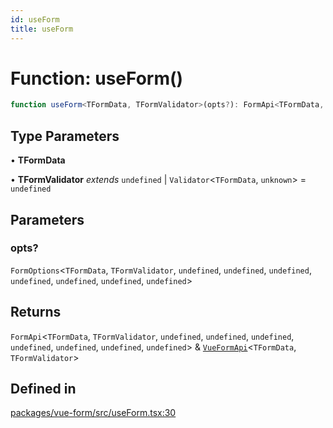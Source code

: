 ```yaml
---
id: useForm
title: useForm
---
```


# Function: useForm()

```ts
function useForm<TFormData, TFormValidator>(opts?): FormApi<TFormData, TFormValidator, undefined, undefined, undefined, undefined, undefined, undefined, undefined> & VueFormApi<TFormData, TFormValidator>
```

## Type Parameters

• **TFormData**

• **TFormValidator** *extends* `undefined` \| `Validator`\<`TFormData`, `unknown`\> = `undefined`

## Parameters

### opts?

`FormOptions`\<`TFormData`, `TFormValidator`, `undefined`, `undefined`, `undefined`, `undefined`, `undefined`, `undefined`, `undefined`\>

## Returns

`FormApi`\<`TFormData`, `TFormValidator`, `undefined`, `undefined`, `undefined`, `undefined`, `undefined`, `undefined`, `undefined`\> & [`VueFormApi`](../interfaces/vueformapi.md)\<`TFormData`, `TFormValidator`\>

## Defined in

[packages/vue-form/src/useForm.tsx:30](https://github.com/TanStack/form/blob/main/packages/vue-form/src/useForm.tsx#L30)

